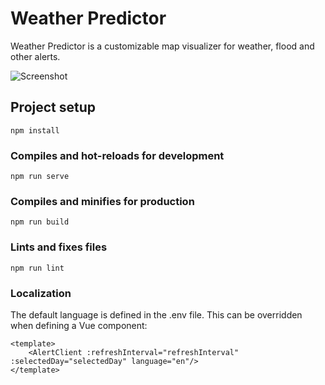 # Weather Predictor 

Weather Predictor is a customizable map visualizer for weather, flood and other alerts.

![Screenshot](./screenshot.png)

## Project setup
```
npm install
```

### Compiles and hot-reloads for development
```
npm run serve
```

### Compiles and minifies for production
```
npm run build
```

### Lints and fixes files
```
npm run lint
```

### Localization

The default language is defined in the .env file. This can be overridden when defining a Vue component:
```
<template>
    <AlertClient :refreshInterval="refreshInterval" :selectedDay="selectedDay" language="en"/>
</template>
```
